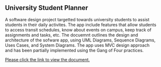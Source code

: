 ## University Student Planner

A software design project targetted towards university students to assist students in their daily activites. The app include features that allow students to access transit schedules, know about events on campus, keep track of assignments and tasks, etc. The docuemnt outlines the design and architecture of the sofware app, using UML Diagrams, Sequence Diagrams, Uses Cases, and System Diagrams. The app uses MVC design approach and has been partially implemented using the Gang of Four practices.

<a target="_blank" href="https://github.com/SohailMohd/SoftwareDesign/blob/gh-pages/SoftwareDesignProj.pdf">Please click the link to view the document. </a>
